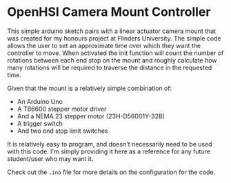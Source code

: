 # OpenHSI Camera Mount Controller

This simple arduino sketch pairs with a linear actuator camera mount that was
created for my honours project at Flinders University. The simple code allows
the user to set an approximate time over which they want the controller to
move. When activated the init function will count the number of rotations
between each end stop on the mount and roughly calculate how many rotations
will be required to traverse the distance in the requested time.

Given that the mount is a relatively simple combination of:

* An Arduino Uno 
* A TB6600 stepper motor driver
* And a NEMA 23 stepper motor (23H-D56001Y-32B)
* A trigger switch
* And two end stop limit switches

It is relatively easy to program, and doesn't necessarily need to be used with
this code. I'm simply providing it here as a reference for any future
student/user who may want it.

Check out the `.ino` file for more details on the configuration for the code.
